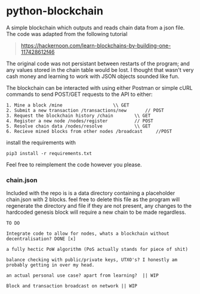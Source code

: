 # python-blockchain

A simple blockchain which outputs and reads chain data from a json file. The code was adapted from the following tutorial
> https://hackernoon.com/learn-blockchains-by-building-one-117428612f46

The original code was not persistant between restarts of the program; and any values stored in the chain table would be lost.
I thought that wasn't very cash money and learning to work with JSON objects sounded like fun.

The blockchain can be interacted with using either Postman or simple cURL commands to send POST/GET requests to the API to either:

```
1. Mine a block /mine 					\\ GET
2. Submit a new transaction /transactions/new 		// POST
3. Request the blockchain history /chain 		\\ GET
4. Register a new node /nodes/register 			// POST
5. Resolve chain data /nodes/resolve 			\\ GET
6. Recieve mined blocks from other nodes /broadcast 	//POST 
```

install the requirements with

```
pip3 install -r requirements.txt
```

Feel free to reimplement the code however you please.

### chain.json
Included with the repo is is a data directory containing a placeholder chain.json with 2 blocks.
feel free to delete this file as the program will regenerate the directory and file if they are not present,
any changes to the hardcoded genesis block will require a new chain to be made regardless.


```
TO DO

Integrate code to allow for nodes, whats a blockchain without decentralisation? DONE [x]

a fully hectic PoW algorithm (PoS actually stands for piece of shit)

balance checking with public/private keys, UTXO's? I honestly am probably getting in over my head.

an actual personal use case? apart from learning?  || WIP

Block and transaction broadcast on network || WIP

```


